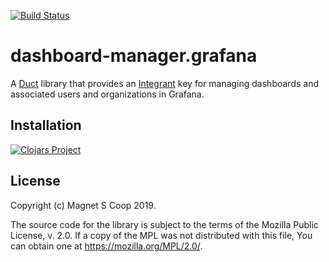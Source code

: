 [![Build Status](https://travis-ci.org/magnetcoop/dashboard-manager.grafana.svg?branch=master)](https://travis-ci.org/magnetcoop/dashboard-manager.grafana)

# dashboard-manager.grafana

A [Duct](https://github.com/duct-framework/duct) library that provides an [Integrant](https://github.com/weavejester/integrant) key for managing dashboards and associated users and organizations in Grafana.

## Installation

[![Clojars Project](https://clojars.org/magnet/dashboard-manager.grafana/latest-version.svg)](https://clojars.org/magnet/dashboard-manager.grafana)

## License

Copyright (c) Magnet S Coop 2019.

The source code for the library is subject to the terms of the Mozilla Public License, v. 2.0. If a copy of the MPL was not distributed with this file, You can obtain one at https://mozilla.org/MPL/2.0/.
